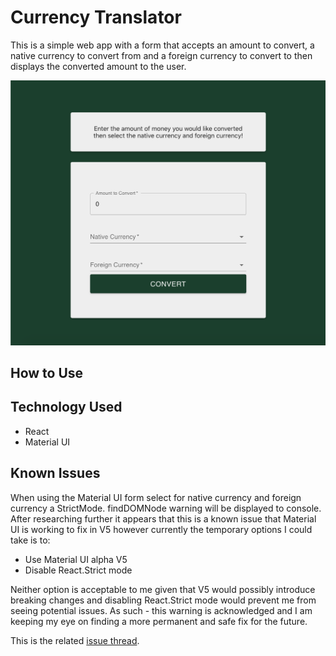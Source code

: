 # Currency Translator 
This is a simple web app with a form that accepts an amount to convert, a native currency to convert from and a foreign currency to convert to then displays the converted amount to the user.

![Currency Convertor Screenshot](/public/currency_convertor.png)

## How to Use

## Technology Used
- React
- Material UI

## Known Issues
When using the Material UI form select for native currency and foreign currency a StrictMode. findDOMNode warning will be displayed to console. After researching further it appears that this is a known issue that Material UI is working to fix in V5 however currently the temporary options I could take is to:
- Use Material UI alpha V5
- Disable React.Strict mode

Neither option is acceptable to me given that V5 would possibly introduce breaking changes and disabling React.Strict mode would prevent me from seeing potential issues. As such - this warning is acknowledged and I am keeping my eye on finding a more permanent and safe fix for the future.

This is the related [issue thread](https://github.com/mui-org/material-ui/issues/13394).